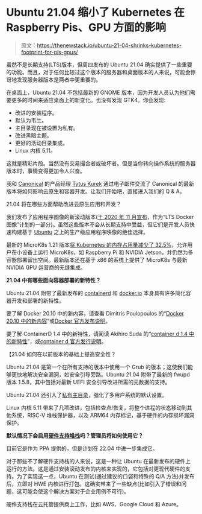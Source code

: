 # Ubuntu 21.04 缩小了 Kubernetes 在 Raspberry Pis、GPU 方面的影响

> 原文：<https://thenewstack.io/ubuntu-21-04-shrinks-kubernetes-footprint-for-pis-gpus/>

虽然不是长期支持(LTS)版本，但周四发布的 Ubuntu 21.04 确实提供了一些重要的功能。而且，对于任何比较过这个版本的服务器和桌面版本的人来说，可能会惊讶地发现服务器版本是两者中更重要的。

在桌面上，Ubuntu 21.04 不包括最新的 GNOME 版本，因为开发人员认为他们需要更多的时间来适应桌面上的新变化。也没有发现 GTK4。你会发现:

*   改进的安装程序。
*   默认为韦兰。
*   主目录现在被设置为私有。
*   改进黑暗主题。
*   更好的活动目录集成。
*   Linux 内核 5.11。

这就是精彩片段。当然没有交易撮合者或破坏者。但是当你转向操作系统的服务器版本时，事情变得更加令人兴奋。

我和 [Canonical](https://canonical.com/) 的产品经理 [Tytus Kurek](https://www.linkedin.com/in/tkurek) 通过电子邮件交流了 Canonical 的最新版本将如何影响云原生和容器开发。让我们开始吧，直接进入我们的 Q & A。

21.04 将在哪些方面帮助改进云原生应用和开发？

我们发布了应用程序图像的新滚动版本([于 2020 年 11 月宣布](https://ubuntu.com/blog/canonical-publishes-lts-docker-image-portfolio-on-docker-hub)，作为“LTS Docker 图像”计划的一部分)。虽然这些版本不会从长期支持中受益，但它们是开发人员快速构建基于 [Ubuntu](https://hub.docker.com/u/ubuntu) 之上的生产级应用程序映像的绝佳选择。

最新的 MicroK8s 1.21 版本[将 Kubernetes 的内存占用量减少了 32.5%](https://ubuntu.com/blog/microk8s-memory-optimisation)，允许用户在小设备上运行 MicroK8s，如 Raspberry Pi 和 NVIDIA Jetson，并仍然为多容器部署留出空间。最新版本还在基于 x86 的系统上提供了 MicroK8s 与最新 NVIDIA GPU 运营商的无缝集成。

**21.04 中有哪些面向容器部署的新特性？**

Ubuntu 21.04 附带了最新发布的 [containerd](https://launchpad.net/ubuntu/+source/containerd) 和 [docker.io](https://launchpad.net/ubuntu/+source/docker.io) 本身具有许多简化容器开发和部署的新特性。

要了解 Docker 20.10 中的新内容，请查看 Dimitris Poulopoulos 的“[Docker 20.10 中的新内容](https://towardsdatascience.com/whats-new-in-docker-20-10-fd1de1216c0?gi=977695ee917a)”或[Docker 官方发布说明](https://docs.docker.com/engine/release-notes/)。

要了解 ContainerD 1.4 中的新特性，请阅读 Akihiro Suda 的“[container d 1.4 中的新特性](https://medium.com/nttlabs/containerd14-70ae3ea29dba)”，或[container d 官方发行说明](https://github.com/containerd/containerd/releases)。

【21.04 如何在以前版本的基础上提高安全性？

Ubuntu 21.04 是第一个在所有支持的版本中使用一个 Grub 的版本；这使我们能够更快地解决安全漏洞，如安全引导旁路。Ubuntu 21.04 附带了最新的 fwupd 版本 1.5.8，其中包括对最新 UEFI 安全引导改进所需的元数据的支持。

Ubuntu 21.04 还引入了[私有主目录](https://ubuntu.com/blog/private-home-directories-for-ubuntu-21-04)，强化了多用户系统的默认设置。

Linux 内核 5.11 带来了几项改进，包括检查点/恢复，将整个进程的状态移动到其他系统，RISC-V 堆栈保护器，以及 ARM64 内存标记，基于硬件的内存损坏漏洞保护。

**默认情况下会启用[硬件支持堆栈](https://askubuntu.com/questions/248914/what-is-hardware-enablement-hwe)吗？管理员将如何使用它？**

目前它是作为 PPA 提供的，但是计划在 22.04 中进一步集成它。

对于那些不了解硬件支持栈的人来说，这是一种让 Ubuntu 在最新发布的硬件上运行的方法。这是通过安装滚动发布的内核来实现的，它包括对更现代硬件的支持。为了实现这一点，Ubuntu 在测试(通过建议的口袋和特殊的 Q/A 方法)并发布后，立即对 HWE 内核进行打包。这确实带来了一些缺点(比如引入了错误和问题，这可能会使这个解决方案对于企业用例不可行)。

硬件支持栈在云托管提供商上工作，比如 AWS、Google Cloud 和 Azure。

<svg xmlns:xlink="http://www.w3.org/1999/xlink" viewBox="0 0 68 31" version="1.1"><title>Group</title> <desc>Created with Sketch.</desc></svg>